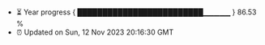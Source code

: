 - ⏳ Year progress { █████████████████████████▁▁▁▁▁ } 86.53 %
- ⏰ Updated on Sun, 12 Nov 2023 20:16:30 GMT

